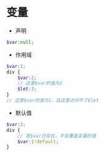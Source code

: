 # 变量
- 声明
~~~scss
$var:null;
~~~
- 作用域
~~~scss
$var:1;
div {
    $var:2;
    // 这里$var的值为2
    $let:3;
}
// 这里$var的值为1，且这里访问不了$let
~~~
- 默认值
~~~scss
$var:2;
div {
    // 若$var已存在，不会覆盖变量的值
    $var:1!default;
}
~~~